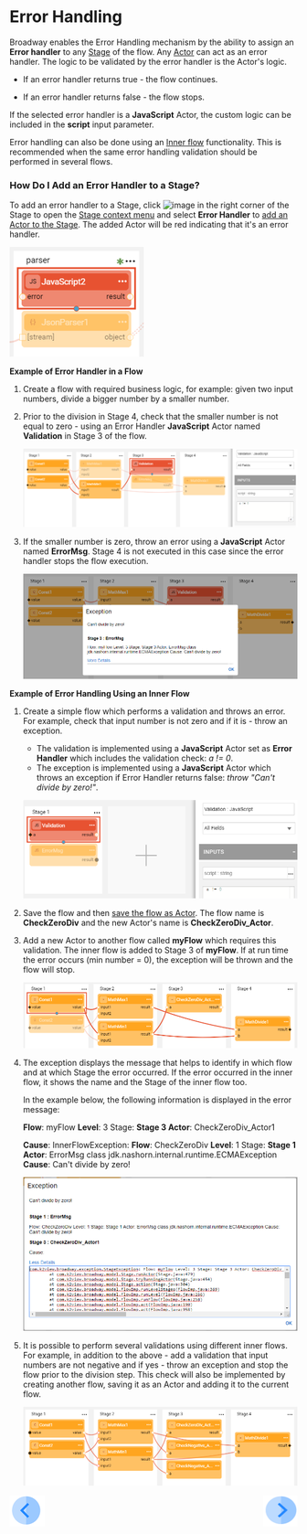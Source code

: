 # Error Handling

Broadway enables the Error Handling mechanism by the ability to assign an **Error handler** to any [Stage](19_broadway_flow_stages.md) of the flow. Any [Actor](03_broadway_actor.md) can act as an error handler. The logic to be validated by the error handler is the Actor's logic. 

- If an error handler returns true - the flow continues.

- If an error handler returns false - the flow stops.

If the selected error handler is a **JavaScript** Actor, the custom logic can be included in the **script** input parameter. 

Error handling can also be done using an [Inner flow](22_broadway_flow_inner_flows.md) functionality. This is recommended when the same error handling validation should be performed in several flows.

### How Do I Add an Error Handler to a Stage?

To add an error handler to a Stage, click ![image](images/99_19_dots.PNG) in the right corner of the Stage to open the [Stage context menu](18_broadway_flow_window.md#stage-context-menu) and select **Error Handler** to [add an Actor to the Stage](03_broadway_actor.md#how-do-i-add-actor-to-stage). The added Actor will be red indicating that it's an error handler.

![image](images/99_24_01.PNG)

**Example of Error Handler in a Flow** 

1. Create a flow with required business logic, for example: given two input numbers, divide a bigger number by a smaller number. 

2. Prior to the division in Stage 4, check that the smaller number is not equal to zero - using an Error Handler **JavaScript** Actor named **Validation** in Stage 3 of the flow. 

   ![image](images/99_24_02.PNG)

3. If the smaller number is zero, throw an error using a **JavaScript** Actor named **ErrorMsg**. Stage 4 is not executed in this case since the error handler stops the flow execution. 

   ![image](images/99_24_03.PNG)



**Example of Error Handling Using an Inner Flow**

1. Create a simple flow which performs a validation and throws an error. For example, check that input number is not zero and if it is - throw an exception. 

   - The validation is implemented using a **JavaScript** Actor set as **Error Handler** which includes the validation check: *a != 0*.
   - The exception is implemented using a **JavaScript** Actor which throws an exception if Error Handler returns false: *throw "Can't divide by zero!"*.

   ![image](images/99_24_04.PNG)

2. Save the flow and then [save the flow as Actor](22_broadway_flow_inner_flows.md#save-as-actor). The flow name is **CheckZeroDiv** and the new Actor's name is **CheckZeroDiv_Actor**.

3. Add a new Actor to another flow called **myFlow** which requires this validation. The inner flow is added to Stage 3 of **myFlow**. If at run time the error occurs (min number = 0), the exception will be thrown and the flow will stop.

   ![image](images/99_24_05.PNG)

4. The exception displays the message that helps to identify in which flow and at which Stage the error occurred. If the error occurred in the inner flow, it shows the name and the Stage of the inner flow too.

   In the example below, the following information is displayed in the error message:

   **Flow**: myFlow **Level**: 3 Stage: **Stage 3 Actor**: CheckZeroDiv_Actor1  

   **Cause**:  InnerFlowException: **Flow**: CheckZeroDiv **Level**: 1 Stage: **Stage 1 Actor**: ErrorMsg  class jdk.nashorn.internal.runtime.ECMAException **Cause**: Can't divide by zero!

   <img src="images/99_24_06.PNG"/>

5. It is possible to perform several validations using different inner flows. For example, in addition to the above - add a validation that input numbers are not negative and if yes - throw an exception and stop the flow prior to the division step. This check will also be implemented by creating another flow, saving it as an Actor and adding it to the current flow.

   <img src="images/99_24_07.PNG"/>

   

[![Previous](/articles/images/Previous.png)](23_transactions.md)[<img align="right" width="60" height="54" src="/articles/images/Next.png">](25_broadway_flow_window_run_and_debug_flow.md)

